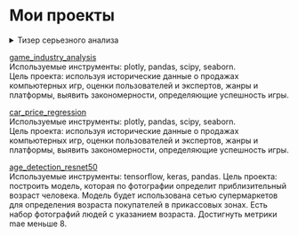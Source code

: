 # Мои проекты
<details>
  <summary>Тизер серьезного анализа</summary>
  
![rofl](/_img/1.gif)
</details>


[game_industry_analysis](/game_industry_analysis)<br>
Используемые инструменты: plotly, pandas, scipy, seaborn.<br>
Цель проекта: используя исторические данные о продажах компьютерных игр, оценки пользователей и экспертов, жанры и платформы, выявить закономерности, определяющие успешность игры.

[car_price_regression](/car_price_regression)<br>
Используемые инструменты: plotly, pandas, scipy, seaborn.<br>
Цель проекта: используя исторические данные о продажах компьютерных игр, оценки пользователей и экспертов, жанры и платформы, выявить закономерности, определяющие успешность игры.

[age_detection_resnet50](/age_detection_resnet50)<br>
Используемые инструменты: tensorflow, keras, pandas.
Цель проекта: построить модель, которая по фотографии определит приблизительный возраст человека. Модель будет использована сетью супермаркетов для определения возраста покупателей в прикассовых зонах. Есть набор фотографий людей с указанием возраста. Достигнуть метрики mae меньше 8.
